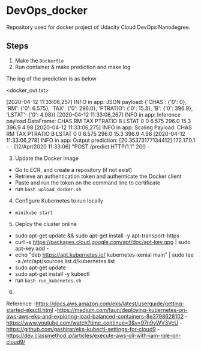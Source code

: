 # DevOps_docker
Repository used for docker project of Udacity Cloud DevOps Nanodegree.


## Steps 

1. Make the `Dockerfle`
2. Run container & make prediction and make log


The log of the prediction is as below

<docker_out.txt>

[2020-04-12 11:33:06,257] INFO in app: JSON payload: 
{'CHAS': {'0': 0}, 'RM': {'0': 6.575}, 'TAX': {'0': 296.0}, 'PTRATIO': {'0': 15.3}, 'B': {'0': 396.9}, 'LSTAT': {'0': 4.98}}
[2020-04-12 11:33:06,267] INFO in app: Inference payload DataFrame: 
   CHAS     RM    TAX  PTRATIO      B  LSTAT
0     0  6.575  296.0     15.3  396.9   4.98
[2020-04-12 11:33:06,275] INFO in app: Scaling Payload: 
   CHAS     RM    TAX  PTRATIO      B  LSTAT
0     0  6.575  296.0     15.3  396.9   4.98
[2020-04-12 11:33:06,278] INFO in app: Output prediction: [20.35373177134412]
172.17.0.1 - - [12/Apr/2020 11:33:06] "POST /predict HTTP/1.1" 200 -

3. Update the Docker Image

- Go to ECR, and create a repository (if not exist)
- Retrieve an authentication token and authenticate the Docker client
- Paste and run the token on the command line to certificate
- run `bash upload_docker.sh`

4. Configure Kubernetes to run locally

- `minikube start`

5. Deploy the cluster online

- sudo apt-get update && sudo apt-get install -y apt-transport-https
- curl -s https://packages.cloud.google.com/apt/doc/apt-key.gpg | sudo apt-key add -
- echo "deb https://apt.kubernetes.io/ kubernetes-xenial main" | sudo tee -a /etc/apt/sources.list.d/kubernetes.list
- sudo apt-get update
- sudo apt-get install -y kubectl
- run `bash run_kubenetes.sh`

6. 


Reference
-https://docs.aws.amazon.com/eks/latest/userguide/getting-started-eksctl.html
-https://medium.com/faun/deploying-kubernetes-on-aws-aws-eks-and-exploring-load-balanced-containers-8e3798628102
-https://www.youtube.com/watch?time_continue=3&v=97n9vWV3VcU
-https://github.com/gashirar/eks-kubectl-settings-for-cloud9
-https://dev.classmethod.jp/articles/execute-aws-cli-with-iam-role-on-cloud9/